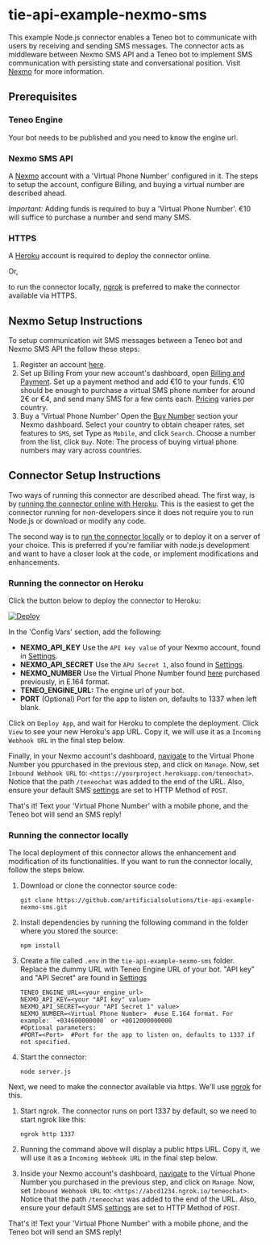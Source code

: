 # tie-api-example-nexmo-sms
This example Node.js connector enables a Teneo bot to communicate with users by receiving and sending SMS messages. The connector acts as middleware between Nexmo SMS API and a Teneo bot to implement SMS communication with persisting state and conversational position. Visit [Nexmo](https://developer.nexmo.com/api/sms) for more information.

## Prerequisites
### Teneo Engine
Your bot needs to be published and you need to know the engine url.

### Nexmo SMS API
A [Nexmo](https://dashboard.nexmo.com/sign-up) account with a 'Virtual Phone Number' configured in it.
The steps to setup the account, configure Billing, and buying a virtual number are described ahead.

_Important:_ Adding funds is required to buy a 'Virtual Phone Number'. €10 will suffice to purchase a number and send many SMS.

### HTTPS
A [Heroku](https://www.heroku.com/home) account is required to deploy the connector online.

Or,

to run the connector locally, [ngrok](https://ngrok.com/) is preferred to make the connector available via HTTPS.


## Nexmo Setup Instructions
To setup communication wit SMS messages between a Teneo bot and Nexmo SMS API the follow these steps:
1. Register an account [here](https://dashboard.nexmo.com/sign-up).
2. Set up Billing
    From your new account's dashboard, open [Billing and Payment](https://dashboard.nexmo.com/billing-and-payments).
    Set up a payment method and add €10 to your funds. €10 should be enough to purchase a virtual SMS phone number for around     2€ or €4, and send many SMS for a few cents each. [Pricing](https://dashboard.nexmo.com/pricing) varies per country.
3. Buy a 'Virtual Phone Number'
    Open the [Buy Number](https://dashboard.nexmo.com/buy-numbers) section your Nexmo dashboard.
    Select your country to obtain cheaper rates, set features to `SMS`, set Type as `Mobile`, and click `Search`.
    Choose a number from the list, click `Buy`. Note: The process of buying virtual phone numbers may vary across countries.
  

## Connector Setup Instructions
Two ways of running this connector are described ahead. The first way, is by [running the connector online with Heroku](#running-the-connector-on-heroku). This is the easiest to get the connector running for non-developers since it does not require you to run Node.js or download or modify any code.

The second way is to [run the connector locally](#running-the-connector-locally) or to deploy it on a server of your choice. This is preferred if you're familiar with node.js development and want to have a closer look at the code, or implement modifications and enhancements.

### Running the connector on Heroku
Click the button below to deploy the connector to Heroku:

[![Deploy](https://www.herokucdn.com/deploy/button.svg?classes=heroku)](https://heroku.com/deploy?template=https://github.com/artificialsolutions/tie-api-example-nexmo-sms)

In the 'Config Vars' section, add the following:
* **NEXMO_API_KEY** Use the `API key value` of your Nexmo account, found in [Settings](https://dashboard.nexmo.com/settings).
* **NEXMO_API_SECRET** Use the `APU Secret 1`, also found in [Settings](https://dashboard.nexmo.com/settings).
* **NEXMO_NUMBER** Use the Virtual Phone Number found [here](https://dashboard.nexmo.com/your-numbers) purchased previously, in E.164 format. 
* **TENEO_ENGINE_URL:** The engine url of your bot.
* **PORT** (Optional) Port for the app to listen on, defaults to 1337 when left blank.

Click on `Deploy App`, and wait for Heroku to complete the deployment. Click `View` to see your new Heroku's app URL. Copy it, we will use it as a `Incoming Webhook URL` in the final step below.

Finally, in your Nexmo account's dashboard, [navigate](https://dashboard.nexmo.com/your-numbers) to the Virtual Phone Number you ppurchased in the previous step, and click on `Manage`.
Now, set `Inbound Webhook URL` to:
`<https://yourproject.herokuapp.com/teneochat>`. Notice that the path `/teneochat` was added to the end of the URL.
Also, ensure your default SMS [settings](https://dashboard.nexmo.com/settings) are set to HTTP Method of `POST`.

That's it! Text your 'Virtual Phone Number' with a mobile phone, and the Teneo bot will send an SMS reply!

### Running the connector locally
The local deployment of this connector allows the enhancement and modification of its functionalities.
If you want to run the connector locally, follow the steps below. 
1. Download or clone the connector source code:
    ```
    git clone https://github.com/artificialsolutions/tie-api-example-nexmo-sms.git
    ```
2. Install dependencies by running the following command in the folder where you stored the source:
    ```
    npm install
    ``` 
3. Create a file called `.env` in the `tie-api-example-nexmo-sms` folder. Replace the dummy URL with Teneo Engine URL of your bot. "API key" and "API Secret" are found in [Settings](https://dashboard.nexmo.com/settings)
    ```
    TENEO_ENGINE_URL=<your_engine_url>
    NEXMO_API_KEY=<your "API key" value>
    NEXMO_API_SECRET=<your "API Secret 1" value>
    NEXMO_NUMBER=<Virtual Phone Number>  #use E.164 format. For example: `+034600000000` or +0012000000000 
    #Optional parameters:
    #PORT=<Port>  #Port for the app to listen on, defaults to 1337 if not specified.
    ```
4. Start the connector:
    ```
    node server.js
    ```

Next, we need to make the connector available via https. We'll use [ngrok](https://ngrok.com) for this.

1. Start ngrok. The connector runs on port 1337 by default, so we need to start ngrok like this:
    ```
    ngrok http 1337
    ```
2. Running the command above will display a public https URL. Copy it, we will use it as a `Incoming Webhook URL` in the final step below.

3. Inside your Nexmo account's dashboard, [navigate](https://dashboard.nexmo.com/your-numbers) to the Virtual Phone Number you     purchased in the previous step, and click on `Manage`.
Now, set `Inbound Webhook URL` to:
`<https://abcd1234.ngrok.io/teneochat>`. Notice that the path `/teneochat` was added to the end of the URL.
Also, ensure your default SMS [settings](https://dashboard.nexmo.com/settings) are set to HTTP Method of `POST`.

That's it! Text your 'Virtual Phone Number' with a mobile phone, and the Teneo bot will send an SMS reply!
